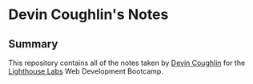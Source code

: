 # Devin Coughlin's Notes
## Summary
This repository contains all of the notes taken by [Devin Coughlin](https://github.com/dcoughlin12) for the [Lighthouse Labs](https://www.lighthouselabs.ca/) Web Development Bootcamp.
